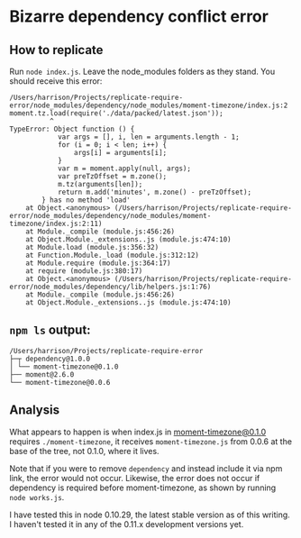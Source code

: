 Bizarre dependency conflict error
=================================

How to replicate
----------------

Run `node index.js`.  Leave the node_modules folders as they stand.  You should receive this error:

```
/Users/harrison/Projects/replicate-require-error/node_modules/dependency/node_modules/moment-timezone/index.js:2
moment.tz.load(require('./data/packed/latest.json'));
          ^
TypeError: Object function () {
			var args = [], i, len = arguments.length - 1;
			for (i = 0; i < len; i++) {
				args[i] = arguments[i];
			}
			var m = moment.apply(null, args);
			var preTzOffset = m.zone();
			m.tz(arguments[len]);
			return m.add('minutes', m.zone() - preTzOffset);
		} has no method 'load'
    at Object.<anonymous> (/Users/harrison/Projects/replicate-require-error/node_modules/dependency/node_modules/moment-timezone/index.js:2:11)
    at Module._compile (module.js:456:26)
    at Object.Module._extensions..js (module.js:474:10)
    at Module.load (module.js:356:32)
    at Function.Module._load (module.js:312:12)
    at Module.require (module.js:364:17)
    at require (module.js:380:17)
    at Object.<anonymous> (/Users/harrison/Projects/replicate-require-error/node_modules/dependency/lib/helpers.js:1:76)
    at Module._compile (module.js:456:26)
    at Object.Module._extensions..js (module.js:474:10)
```

`npm ls` output:
----------------

```
/Users/harrison/Projects/replicate-require-error
├─┬ dependency@1.0.0
│ └── moment-timezone@0.1.0
├── moment@2.6.0
└── moment-timezone@0.0.6
```

Analysis
--------

What appears to happen is when index.js in moment-timezone@0.1.0 requires `./moment-timezone`, it receives `moment-timezone.js` from 0.0.6 at the base of the tree, not 0.1.0, where it lives.

Note that if you were to remove `dependency` and instead include it via npm link, the error would not occur.  Likewise, the error does not occur if dependency is required before moment-timezone, as shown by running `node works.js`.

I have tested this in node 0.10.29, the latest stable version as of this writing.  I haven't tested it in any of the 0.11.x development versions yet.
